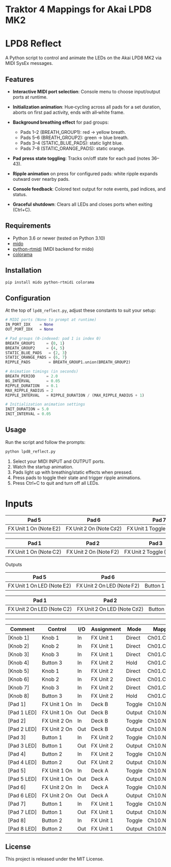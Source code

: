 # Traktor 4 Mappings for Akai LPD8 MK2
# LPD8 Reflect

A Python script to control and animate the LEDs on the Akai LPD8 MK2 via MIDI SysEx messages.

## Features

* **Interactive MIDI port selection**: Console menu to choose input/output ports at runtime.
* **Initialization animation**: Hue‑cycling across all pads for a set duration, aborts on first pad activity, ends with all‑white frame.
* **Background breathing effect** for pad groups:

  * Pads 1–2 (BREATH\_GROUP1): red → yellow breath.
  * Pads 5–6 (BREATH\_GROUP2): green → blue breath.
  * Pads 3–4 (STATIC\_BLUE\_PADS): static light blue.
  * Pads 7–8 (STATIC\_ORANGE\_PADS): static orange.
* **Pad press state toggling**: Tracks on/off state for each pad (notes 36–43).
* **Ripple animation** on press for configured pads: white ripple expands outward over nearby pads.
* **Console feedback**: Colored text output for note events, pad indices, and status.
* **Graceful shutdown**: Clears all LEDs and closes ports when exiting (Ctrl+C).

## Requirements

* Python 3.6 or newer (tested on Python 3.10)
* [mido](https://pypi.org/project/mido/)
* [python-rtmidi](https://pypi.org/project/python-rtmidi/) (MIDI backend for mido)
* [colorama](https://pypi.org/project/colorama/)

## Installation

```bash
pip install mido python-rtmidi colorama
```

## Configuration

At the top of `lpd8_reflect.py`, adjust these constants to suit your setup:

```python
# MIDI ports (None to prompt at runtime)
IN_PORT_IDX    = None
OUT_PORT_IDX   = None

# Pad groups (0‑indexed: pad 1 is index 0)
BREATH_GROUP1     = {0, 1}
BREATH_GROUP2     = {4, 5}
STATIC_BLUE_PADS   = {2, 3}
STATIC_ORANGE_PADS = {6, 7}
RIPPLE_PADS        = BREATH_GROUP1.union(BREATH_GROUP2)

# Animation timings (in seconds)
BREATH_PERIOD     = 2.0
BG_INTERVAL       = 0.05
RIPPLE_DURATION   = 0.1
MAX_RIPPLE_RADIUS = 2
RIPPLE_INTERVAL   = RIPPLE_DURATION / (MAX_RIPPLE_RADIUS + 1)

# Initialization animation settings
INIT_DURATION = 5.0
INIT_INTERVAL = 0.05
```

## Usage

Run the script and follow the prompts:

```bash
python lpd8_reflect.py
```

1. Select your MIDI INPUT and OUTPUT ports.
2. Watch the startup animation.
3. Pads light up with breathing/static effects when pressed.
4. Press pads to toggle their state and trigger ripple animations.
5. Press Ctrl+C to quit and turn off all LEDs.

# Inputs

| Pad 5                     | Pad 6                     | Pad 7                        | Pad 8                        | Knob 1         | Knob 2         | Knob 3         | Knob 4                   |
|---------------------------|---------------------------|------------------------------|------------------------------|----------------|----------------|----------------|--------------------------|
| FX Unit 1 On (Note E2)    | FX Unit 2 On (Note C♯2)   | FX Unit 1 Toggle (Note F♯2)   | FX Unit 1 Toggle (Note G2)   | FX Unit 1 CC 070 | FX Unit 1 CC 071 | FX Unit 1 CC 072 | Button 3 Hold (CC 073)   |

| Pad 1                     | Pad 2                     | Pad 3                        | Pad 4                         | Knob 5         | Knob 6         | Knob 7         | Knob 8                   |
|---------------------------|---------------------------|------------------------------|-------------------------------|----------------|----------------|----------------|--------------------------|
| FX Unit 1 On (Note C2)    | FX Unit 2 On (Note F2)    | FX Unit 2 Toggle (Note D2)   | FX Unit 2 Toggle (Note D♯2)   | FX Unit 2 CC 074 | FX Unit 2 CC 075 | FX Unit 2 CC 076 | Button 3 Hold (CC 077)   |

Outputs

| Pad 5                          | Pad 6                          | Pad 7                          | Pad 8                          |
|--------------------------------|--------------------------------|--------------------------------|--------------------------------|
| FX Unit 1 On LED (Note E2)     | FX Unit 2 On LED (Note F2)     | Button 1 LED (Note F♯2)        | Button 2 LED (Note G2)        |

| Pad 1                          | Pad 2                          | Pad 3                          | Pad 4                          |
|--------------------------------|--------------------------------|--------------------------------|--------------------------------|
| FX Unit 2 On LED (Note C2)     | FX Unit 2 On LED (Note C♯2)    | Button 1 LED (Note D2)         | Button 2 LED (Note D♯2)        |

---

| Comment     | Control        | I/O   | Assignment | Mode    | Mapped to       |
|-------------|----------------|-------|------------|---------|-----------------|
| [Knob 1]    | Knob 1         | In    | FX Unit 1  | Direct  | Ch01.CC.070     |
| [Knob 2]    | Knob 2         | In    | FX Unit 1  | Direct  | Ch01.CC.071     |
| [Knob 3]    | Knob 3         | In    | FX Unit 1  | Direct  | Ch01.CC.072     |
| [Knob 4]    | Button 3       | In    | FX Unit 2  | Hold    | Ch01.CC.073     |
| [Knob 5]    | Knob 1         | In    | FX Unit 2  | Direct  | Ch01.CC.074     |
| [Knob 6]    | Knob 2         | In    | FX Unit 2  | Direct  | Ch01.CC.075     |
| [Knob 7]    | Knob 3         | In    | FX Unit 2  | Direct  | Ch01.CC.076     |
| [Knob 8]    | Button 3       | In    | FX Unit 2  | Hold    | Ch01.CC.077     |
| [Pad 1]     | FX Unit 1 On   | In    | Deck B     | Toggle  | Ch10.Note.C2    |
| [Pad 1 LED] | FX Unit 1 On   | Out   | Deck B     | Output  | Ch10.Note.C2    |
| [Pad 2]     | FX Unit 2 On   | In    | Deck B     | Toggle  | Ch10.Note.C#2   |
| [Pad 2 LED] | FX Unit 2 On   | Out   | Deck B     | Output  | Ch10.Note.C#2   |
| [Pad 3]     | Button 1       | In    | FX Unit 2  | Toggle  | Ch10.Note.D2    |
| [Pad 3 LED] | Button 1       | Out   | FX Unit 2  | Output  | Ch10.Note.D2    |
| [Pad 4]     | Button 2       | In    | FX Unit 2  | Toggle  | Ch10.Note.D#2   |
| [Pad 4 LED] | Button 2       | Out   | FX Unit 2  | Output  | Ch10.Note.D#2   |
| [Pad 5]     | FX Unit 1 On   | In    | Deck A     | Toggle  | Ch10.Note.E2    |
| [Pad 5 LED] | FX Unit 1 On   | Out   | Deck A     | Output  | Ch10.Note.E2    |
| [Pad 6]     | FX Unit 2 On   | In    | Deck A     | Toggle  | Ch10.Note.F2    |
| [Pad 6 LED] | FX Unit 2 On   | Out   | Deck A     | Output  | Ch10.Note.F2    |
| [Pad 7]     | Button 1       | In    | FX Unit 1  | Toggle  | Ch10.Note.F#2   |
| [Pad 7 LED] | Button 1       | Out   | FX Unit 1  | Output  | Ch10.Note.F#2   |
| [Pad 8]     | Button 2       | In    | FX Unit 1  | Toggle  | Ch10.Note.G2    |
| [Pad 8 LED] | Button 2       | Out   | FX Unit 1  | Output  | Ch10.Note.G2    |


## License

This project is released under the MIT License.

